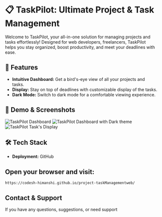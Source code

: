 # 📋 TaskPilot: Ultimate Project & Task Management

Welcome to TaskPilot, your all-in-one solution for managing projects and tasks effortlessly! Designed for web developers, freelancers, TaskPilot helps you stay organized, boost productivity, and meet your deadlines with ease.

## 🚀 Features

- **Intuitive Dashboard:** Get a bird's-eye view of all your projects and tasks.
- **Display:** Stay on top of deadlines with customizable display of the tasks.
- **Dark Mode:** Switch to dark mode for a comfortable viewing experience.

## 📂 Demo & Screenshots

![TaskPilot Dashboard](https://github.com/user-attachments/assets/4b10d4a8-2cda-4d07-ab19-bc03239d5a12)
![TaskPilot Dashboard with Dark theme](https://github.com/user-attachments/assets/ae5aaa8d-b1b6-45f2-b702-3f30a04048db)
![TaskPilot Task's Display](https://github.com/user-attachments/assets/d7657ba3-43c7-4aae-8c0b-7ce16aac823e)

## 🛠️ Tech Stack
- **Deployment:** GitHub

## Open your browser and visit:
   ```
   https://codesh-himanshi.github.io/project-taskManagementweb/
   ```

##  Contact & Support

If you have any questions, suggestions, or need support

